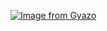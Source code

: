 [![Image from Gyazo](https://i.gyazo.com/dc4538613a508aa669a79818e22e42c7.gif)](https://gyazo.com/dc4538613a508aa669a79818e22e42c7)
